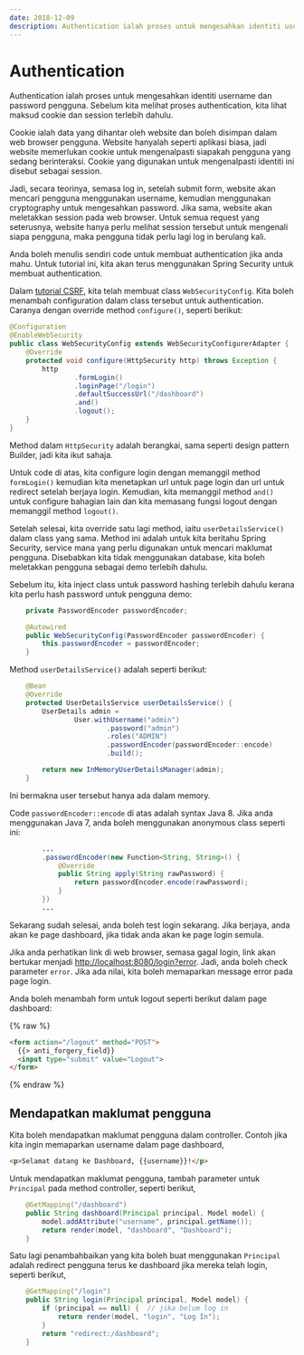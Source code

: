 ```yaml
---
date: 2018-12-09
description: Authentication ialah proses untuk mengesahkan identiti username dan password pengguna. Kita akan menggunakan Spring Security untuk authentication.
---
```


# Authentication

Authentication ialah proses untuk mengesahkan identiti username dan password
pengguna. Sebelum kita melihat proses authentication, kita lihat maksud cookie
dan session terlebih dahulu.

Cookie ialah data yang dihantar oleh website dan boleh disimpan dalam web
browser pengguna. Website hanyalah seperti aplikasi biasa, jadi website
memerlukan cookie untuk mengenalpasti siapakah pengguna yang sedang
berinteraksi. Cookie yang digunakan untuk mengenalpasti identiti ini disebut
sebagai session.

Jadi, secara teorinya, semasa log in, setelah submit form, website akan mencari
pengguna menggunakan username, kemudian menggunakan cryptography untuk
mengesahkan password. Jika sama, website akan meletakkan session pada web
browser. Untuk semua request yang seterusnya, website hanya perlu melihat
session tersebut untuk mengenali siapa pengguna, maka pengguna tidak perlu lagi
log in berulang kali.

Anda boleh menulis sendiri code untuk membuat authentication jika anda mahu.
Untuk tutorial ini, kita akan terus menggunakan Spring Security untuk membuat
authentication.

Dalam [tutorial CSRF](csrf.md), kita telah membuat class `WebSecurityConfig`.
Kita boleh menambah configuration dalam class tersebut untuk authentication.
Caranya dengan override method `configure()`, seperti berikut:

```java
@Configuration
@EnableWebSecurity
public class WebSecurityConfig extends WebSecurityConfigurerAdapter {
    @Override
    protected void configure(HttpSecurity http) throws Exception {
        http
                .formLogin()
                .loginPage("/login")
                .defaultSuccessUrl("/dashboard")
                .and()
                .logout();
    }
}
```

Method dalam `HttpSecurity` adalah berangkai, sama seperti design pattern
Builder, jadi kita ikut sahaja.

Untuk code di atas, kita configure login dengan memanggil method `formLogin()`
kemudian kita menetapkan url untuk page login dan url untuk redirect setelah
berjaya login. Kemudian, kita memanggil method `and()` untuk configure bahagian
lain dan kita memasang fungsi logout dengan memanggil method `logout()`.

Setelah selesai, kita override satu lagi method, iaitu `userDetailsService()`
dalam class yang sama. Method ini adalah untuk kita beritahu Spring Security,
service mana yang perlu digunakan untuk mencari maklumat pengguna. Disebabkan
kita tidak menggunakan database, kita boleh meletakkan pengguna sebagai demo
terlebih dahulu.

Sebelum itu, kita inject class untuk password hashing terlebih dahulu kerana
kita perlu hash password untuk pengguna demo:

```java
    private PasswordEncoder passwordEncoder;

    @Autowired
    public WebSecurityConfig(PasswordEncoder passwordEncoder) {
        this.passwordEncoder = passwordEncoder;
    }
```

Method `userDetailsService()` adalah seperti berikut:

```java
    @Bean
    @Override
    protected UserDetailsService userDetailsService() {
        UserDetails admin =
                User.withUsername("admin")
                        .password("admin")
                        .roles("ADMIN")
                        .passwordEncoder(passwordEncoder::encode)
                        .build();

        return new InMemoryUserDetailsManager(admin);
    }
```

Ini bermakna user tersebut hanya ada dalam memory.

Code `passwordEncoder::encode` di atas adalah syntax Java 8. Jika anda
menggunakan Java 7, anda boleh menggunakan anonymous class seperti ini:

```java
        ...
        .passwordEncoder(new Function<String, String>() {
            @Override
            public String apply(String rawPassword) {
                return passwordEncoder.encode(rawPassword);
            }
        })
        ...
```

Sekarang sudah selesai, anda boleh test login sekarang. Jika berjaya, anda akan
ke page dashboard, jika tidak anda akan ke page login semula.

Jika anda perhatikan link di web browser, semasa gagal login, link akan bertukar
menjadi [http://localhost:8080/login?error](http://localhost:8080/login?error).
Jadi, anda boleh check parameter `error`. Jika ada nilai, kita boleh memaparkan
message error pada page login.

Anda boleh menambah form untuk logout seperti berikut dalam page dashboard:

{% raw %}
```html
<form action="/logout" method="POST">
  {{> anti_forgery_field}}
  <input type="submit" value="Logout">
</form>
```
{% endraw %}

## Mendapatkan maklumat pengguna

Kita boleh mendapatkan maklumat pengguna dalam controller. Contoh jika kita
ingin memaparkan username dalam page dashboard,

```html
<p>Selamat datang ke Dashboard, {{username}}!</p>
```

Untuk mendapatkan maklumat pengguna, tambah parameter untuk `Principal` pada
method controller, seperti berikut,

```java
    @GetMapping("/dashboard")
    public String dashboard(Principal principal, Model model) {
        model.addAttribute("username", principal.getName());
        return render(model, "dashboard", "Dashboard");
    }
```

Satu lagi penambahbaikan yang kita boleh buat menggunakan `Principal` adalah
redirect pengguna terus ke dashboard jika mereka telah login, seperti berikut,

```java
    @GetMapping("/login")
    public String login(Principal principal, Model model) {
        if (principal == null) {  // jika belum log in
            return render(model, "login", "Log In");
        }
        return "redirect:/dashboard";
    }
```

